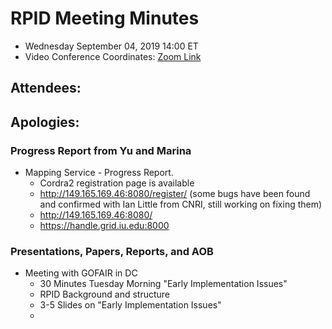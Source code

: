 # RPID Meeting Minutes

   * Wednesday September 04, 2019 14:00 ET 
   * Video Conference Coordinates: [Zoom Link](https://iu.zoom.us/my/rquick)
   
## Attendees: 
## Apologies: 
   
### Progress Report from Yu and Marina
   * Mapping Service - Progress Report.
      * Cordra2 registration page is available
      * http://149.165.169.46:8080/register/ (some bugs have been found and confirmed with Ian Little from CNRI, still working on fixing them)
      * http://149.165.169.46:8080/
      * https://handle.grid.iu.edu:8000

### Presentations, Papers, Reports, and AOB
   * Meeting with GOFAIR in DC
      * 30 Minutes Tuesday Morning "Early Implementation Issues"
      * RPID Background and structure
      * 3-5 Slides on "Early Implementation Issues"
      * 

